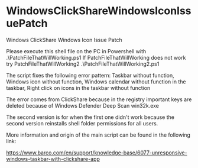 # WindowsClickShareWindowsIconIssuePatch
Windows ClickShare Windows Icon Issue Patch

Please execute this shell file on the PC in Powershell 
with .\PatchFileThatWillWorking.ps1
If PatchFileThatWillWorking does not work try PatchFileThatWillWorking2
.\PatchFileThatWillWorking2.ps1

The script fixes the following error pattern:
Taskbar without function, 
Windows icon without function, 
Windows calendar without function in the taskbar, 
Right click on icons in the taskbar without function 

The error comes from ClickShare because in the registry important keys are deleted because of Windows Defender Deep Scan win32k.exe

The second version is for when the first one didn't work because the second version reinstalls shell folder permissions for all users.

More information and origin of the main script can be found in the following link:

https://www.barco.com/en/support/knowledge-base/6077-unresponsive-windows-taskbar-with-clickshare-app
